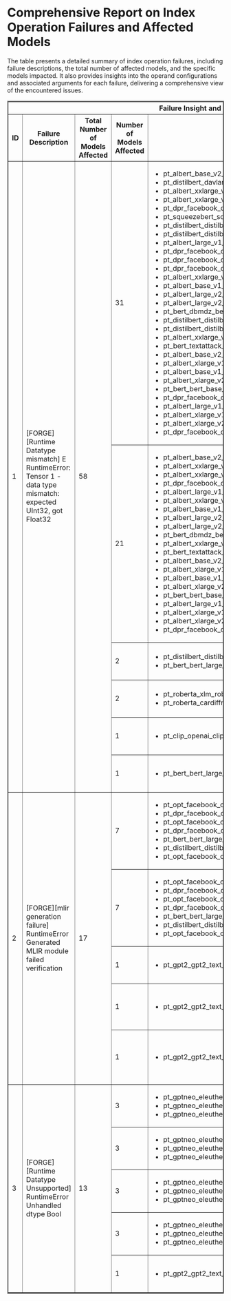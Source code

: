 <h1>Comprehensive Report on Index Operation Failures and Affected Models</h1>
<p>The table presents a detailed summary of index operation failures, including failure descriptions, the total number of affected models, and the specific models impacted. It also provides insights into the operand configurations and associated arguments for each failure, delivering a comprehensive view of the encountered issues.</p>
<table border="2">
	<thead>
		<tr style="text-align: center;">
			<th colspan="5">Failure Insight and Impacted Models</th>
			<th colspan="2">Index Operation Details</th>
		</tr>
		<tr style="text-align: center;">
			<th>ID</th>
			<th>Failure Description</th>
			<th>Total Number of Models Affected</th>
			<th>Number of Models Affected</th>
			<th>Affected Models</th>
			<th>Operands</th>
			<th>Arguments</th>
		</tr>
	</thead>
	<tbody>
		<tr>
			<td rowspan="6">1</td>
			<td rowspan="6">[FORGE][Runtime Datatype mismatch] E       RuntimeError: Tensor 1 - data type mismatch: expected UInt32, got Float32</td>
			<td rowspan="6">58</td>
			<td>31</td>
			<td><ul><li>pt_albert_base_v2_token_cls_hf</li><li>pt_distilbert_davlan_distilbert_base_multilingual_cased_ner_hrl_token_cls_hf</li><li>pt_albert_xxlarge_v1_token_cls_hf</li><li>pt_albert_xxlarge_v1_mlm_hf</li><li>pt_dpr_facebook_dpr_reader_multiset_base_qa_hf_reader</li><li>pt_squeezebert_squeezebert_squeezebert_mnli_seq_cls_hf</li><li>pt_distilbert_distilbert_base_uncased_finetuned_sst_2_english_seq_cls_hf</li><li>pt_distilbert_distilbert_base_uncased_mlm_hf</li><li>pt_albert_large_v1_mlm_hf</li><li>pt_dpr_facebook_dpr_question_encoder_single_nq_base_qa_hf_question_encoder</li><li>pt_dpr_facebook_dpr_ctx_encoder_single_nq_base_qa_hf_context_encoder</li><li>pt_dpr_facebook_dpr_ctx_encoder_multiset_base_qa_hf_context_encoder</li><li>pt_albert_xxlarge_v2_token_cls_hf</li><li>pt_albert_base_v1_token_cls_hf</li><li>pt_albert_large_v2_mlm_hf</li><li>pt_albert_large_v2_token_cls_hf</li><li>pt_bert_dbmdz_bert_large_cased_finetuned_conll03_english_token_cls_hf</li><li>pt_distilbert_distilbert_base_multilingual_cased_mlm_hf</li><li>pt_distilbert_distilbert_base_cased_mlm_hf</li><li>pt_albert_xxlarge_v2_mlm_hf</li><li>pt_bert_textattack_bert_base_uncased_sst_2_seq_cls_hf</li><li>pt_albert_base_v2_mlm_hf</li><li>pt_albert_xlarge_v1_mlm_hf</li><li>pt_albert_base_v1_mlm_hf</li><li>pt_albert_xlarge_v2_mlm_hf</li><li>pt_bert_bert_base_uncased_mlm_hf</li><li>pt_dpr_facebook_dpr_question_encoder_multiset_base_qa_hf_question_encoder</li><li>pt_albert_large_v1_token_cls_hf</li><li>pt_albert_xlarge_v1_token_cls_hf</li><li>pt_albert_xlarge_v2_token_cls_hf</li><li>pt_dpr_facebook_dpr_reader_single_nq_base_qa_hf_reader</li></ul></td>
			<td>Operand(type=Constant, name=albert.embeddings.position_ids, dtype=int64)</td>
			<td>dim : -1<br>start : 0<br>stop : 128<br>stride : 1</td>
		</tr>
		<tr>
			<td>21</td>
			<td><ul><li>pt_albert_base_v2_token_cls_hf</li><li>pt_albert_xxlarge_v1_token_cls_hf</li><li>pt_albert_xxlarge_v1_mlm_hf</li><li>pt_dpr_facebook_dpr_reader_multiset_base_qa_hf_reader</li><li>pt_albert_large_v1_mlm_hf</li><li>pt_albert_xxlarge_v2_token_cls_hf</li><li>pt_albert_base_v1_token_cls_hf</li><li>pt_albert_large_v2_mlm_hf</li><li>pt_albert_large_v2_token_cls_hf</li><li>pt_bert_dbmdz_bert_large_cased_finetuned_conll03_english_token_cls_hf</li><li>pt_albert_xxlarge_v2_mlm_hf</li><li>pt_bert_textattack_bert_base_uncased_sst_2_seq_cls_hf</li><li>pt_albert_base_v2_mlm_hf</li><li>pt_albert_xlarge_v1_mlm_hf</li><li>pt_albert_base_v1_mlm_hf</li><li>pt_albert_xlarge_v2_mlm_hf</li><li>pt_bert_bert_base_uncased_mlm_hf</li><li>pt_albert_large_v1_token_cls_hf</li><li>pt_albert_xlarge_v1_token_cls_hf</li><li>pt_albert_xlarge_v2_token_cls_hf</li><li>pt_dpr_facebook_dpr_reader_single_nq_base_qa_hf_reader</li></ul></td>
			<td>Operand(type=Constant, name=albert.embeddings.token_type_ids, dtype=int64)</td>
			<td>dim : -1<br>start : 0<br>stop : 128<br>stride : 1</td>
		</tr>
		<tr>
			<td>2</td>
			<td><ul><li>pt_distilbert_distilbert_base_cased_distilled_squad_qa_hf</li><li>pt_bert_bert_large_cased_whole_word_masking_finetuned_squad_qa_hf</li></ul></td>
			<td>Operand(type=Constant, name=bert.embeddings.position_ids, dtype=int64)</td>
			<td>dim : -1<br>start : 0<br>stop : 384<br>stride : 1</td>
		</tr>
		<tr>
			<td>2</td>
			<td><ul><li>pt_roberta_xlm_roberta_base_mlm_hf</li><li>pt_roberta_cardiffnlp_twitter_roberta_base_sentiment_seq_cls_hf</li></ul></td>
			<td>Operand(type=Constant, name=roberta.embeddings.token_type_ids, dtype=int64)</td>
			<td>dim : -1<br>start : 0<br>stop : 128<br>stride : 1</td>
		</tr>
		<tr>
			<td>1</td>
			<td><ul><li>pt_clip_openai_clip_vit_base_patch32_text_gen_hf_text</li></ul></td>
			<td>Operand(type=Constant, name=clip_model.text_model.embeddings.position_ids, dtype=int64)</td>
			<td>dim : -1<br>start : 0<br>stop : 7<br>stride : 1</td>
		</tr>
		<tr>
			<td>1</td>
			<td><ul><li>pt_bert_bert_large_cased_whole_word_masking_finetuned_squad_qa_hf</li></ul></td>
			<td>Operand(type=Constant, name=bert.embeddings.token_type_ids, dtype=int64)</td>
			<td>dim : -1<br>start : 0<br>stop : 384<br>stride : 1</td>
		</tr>
		<tr>
			<td rowspan="5">2</td>
			<td rowspan="5">[FORGE][mlir generation failure] RuntimeError Generated MLIR module failed verification</td>
			<td rowspan="5">17</td>
			<td>7</td>
			<td><ul><li>pt_opt_facebook_opt_350m_qa_hf</li><li>pt_dpr_facebook_dpr_reader_multiset_base_qa_hf_reader</li><li>pt_opt_facebook_opt_125m_qa_hf</li><li>pt_dpr_facebook_dpr_reader_single_nq_base_qa_hf_reader</li><li>pt_bert_bert_large_cased_whole_word_masking_finetuned_squad_qa_hf</li><li>pt_distilbert_distilbert_base_cased_distilled_squad_qa_hf</li><li>pt_opt_facebook_opt_1_3b_qa_hf</li></ul></td>
			<td>Operand(type=Parameter, shape=(2,), dtype=float32)</td>
			<td>dim : -1<br>start : 0<br>stop : 1<br>stride : 1</td>
		</tr>
		<tr>
			<td>7</td>
			<td><ul><li>pt_opt_facebook_opt_350m_qa_hf</li><li>pt_dpr_facebook_dpr_reader_multiset_base_qa_hf_reader</li><li>pt_opt_facebook_opt_125m_qa_hf</li><li>pt_dpr_facebook_dpr_reader_single_nq_base_qa_hf_reader</li><li>pt_bert_bert_large_cased_whole_word_masking_finetuned_squad_qa_hf</li><li>pt_distilbert_distilbert_base_cased_distilled_squad_qa_hf</li><li>pt_opt_facebook_opt_1_3b_qa_hf</li></ul></td>
			<td>Operand(type=Parameter, shape=(2,), dtype=float32)</td>
			<td>dim : -1<br>start : 1<br>stop : 2<br>stride : 1</td>
		</tr>
		<tr>
			<td>1</td>
			<td><ul><li>pt_gpt2_gpt2_text_gen_hf</li></ul></td>
			<td>Operand(type=Parameter, shape=(2304,), dtype=float32)</td>
			<td>dim : -1<br>start : 0<br>stop : 768<br>stride : 1</td>
		</tr>
		<tr>
			<td>1</td>
			<td><ul><li>pt_gpt2_gpt2_text_gen_hf</li></ul></td>
			<td>Operand(type=Parameter, shape=(2304,), dtype=float32)</td>
			<td>dim : -1<br>start : 768<br>stop : 1536<br>stride : 1</td>
		</tr>
		<tr>
			<td>1</td>
			<td><ul><li>pt_gpt2_gpt2_text_gen_hf</li></ul></td>
			<td>Operand(type=Parameter, shape=(2304,), dtype=float32)</td>
			<td>dim : -1<br>start : 1536<br>stop : 2304<br>stride : 1</td>
		</tr>
		<tr>
			<td rowspan="5">3</td>
			<td rowspan="5">[FORGE][Runtime Datatype Unsupported] RuntimeError Unhandled dtype Bool</td>
			<td rowspan="5">13</td>
			<td>3</td>
			<td><ul><li>pt_gptneo_eleutherai_gpt_neo_125m_clm_hf</li><li>pt_gptneo_eleutherai_gpt_neo_1_3b_clm_hf</li><li>pt_gptneo_eleutherai_gpt_neo_2_7b_clm_hf</li></ul></td>
			<td>Operand(type=Constant, name=model.transformer.h.0.attn.attention.bias, dtype=uint1)</td>
			<td>dim : -2<br>start : 0<br>stop : 256<br>stride : 1</td>
		</tr>
		<tr>
			<td>3</td>
			<td><ul><li>pt_gptneo_eleutherai_gpt_neo_2_7b_seq_cls_hf</li><li>pt_gptneo_eleutherai_gpt_neo_1_3b_seq_cls_hf</li><li>pt_gptneo_eleutherai_gpt_neo_125m_seq_cls_hf</li></ul></td>
			<td>Operand(type=Constant, name=model.transformer.h.0.attn.attention.bias, dtype=uint1)</td>
			<td>dim : -2<br>start : 0<br>stop : 32<br>stride : 1</td>
		</tr>
		<tr>
			<td>3</td>
			<td><ul><li>pt_gptneo_eleutherai_gpt_neo_125m_clm_hf</li><li>pt_gptneo_eleutherai_gpt_neo_1_3b_clm_hf</li><li>pt_gptneo_eleutherai_gpt_neo_2_7b_clm_hf</li></ul></td>
			<td>Operand(type=Constant, name=model.transformer.h.1.attn.attention.bias, dtype=uint1)</td>
			<td>dim : -2<br>start : 0<br>stop : 256<br>stride : 1</td>
		</tr>
		<tr>
			<td>3</td>
			<td><ul><li>pt_gptneo_eleutherai_gpt_neo_2_7b_seq_cls_hf</li><li>pt_gptneo_eleutherai_gpt_neo_1_3b_seq_cls_hf</li><li>pt_gptneo_eleutherai_gpt_neo_125m_seq_cls_hf</li></ul></td>
			<td>Operand(type=Constant, name=model.transformer.h.1.attn.attention.bias, dtype=uint1)</td>
			<td>dim : -2<br>start : 0<br>stop : 32<br>stride : 1</td>
		</tr>
		<tr>
			<td>1</td>
			<td><ul><li>pt_gpt2_gpt2_text_gen_hf</li></ul></td>
			<td>Operand(type=Constant, name=model.transformer.h.0.attn.bias, dtype=uint1)</td>
			<td>dim : -2<br>start : 0<br>stop : 256<br>stride : 1</td>
		</tr>
	</tbody>
</table>

